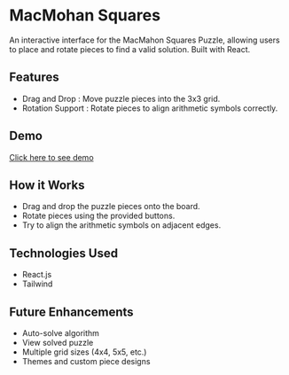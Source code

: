 # MacMohan Squares
An interactive interface for the MacMahon Squares Puzzle, allowing users to place and rotate pieces to find a valid solution. Built with React.

## Features
- Drag and Drop : Move puzzle pieces into the 3x3 grid. <br>
- Rotation Support : Rotate pieces to align arithmetic symbols correctly.

## Demo
[Click here to see demo](https://mac-mohan-squares.vercel.app/)

## How it Works
- Drag and drop the puzzle pieces onto the board.
- Rotate pieces using the provided buttons.
- Try to align the arithmetic symbols on adjacent edges.

## Technologies Used
- React.js 
- Tailwind 

## Future Enhancements
- Auto-solve algorithm
- View solved puzzle 
- Multiple grid sizes (4x4, 5x5, etc.) 
- Themes and custom piece designs 

